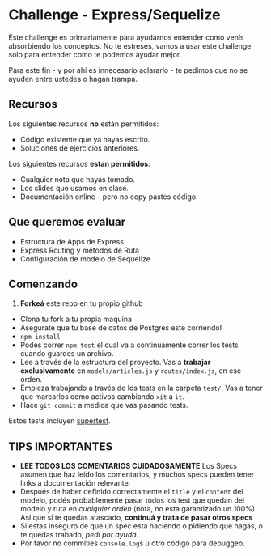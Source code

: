 # Challenge - Express/Sequelize

Este challenge es primariamente para ayudarnos entender como venís absorbiendo los conceptos. No te estreses, vamos a usar este challenge solo para entender como te podemos ayudar mejor.

Para este fin - y por ahí es innecesario aclararlo - te pedimos que no se ayuden entre ustedes o hagan trampa.

## Recursos

Los siguientes recursos **no** están permitidos:

* Código existente que ya hayas escrito.
* Soluciones de ejercicios anteriores.

Los siguientes recursos **estan permitidos**:

* Cualquier nota que hayas tomado.
* Los slides que usamos en clase.
* Documentación online - pero no copy pastes código.

## Que queremos evaluar

* Estructura de Apps de Express
* Express Routing y métodos de Ruta
* Configuración de modelo de Sequelize

## Comenzando

1. **Forkeá** este repo en tu propio github
* Clona tu fork a tu propia maquina
* Asegurate que tu base de datos de Postgres este corriendo!
* `npm install`
* Podés correr `npm test` el cual va a continuamente correr los tests cuando guardes un archivo.
* Lee a través de la estructura del proyecto. Vas a **trabajar exclusivamente** en `models/articles.js` y `routes/index.js`, en ese orden.
* Empieza trabajando a través de los tests en la carpeta `test/`. Vas a tener que marcarlos como activos cambiando `xit` a `it`.
* Hace `git commit` a medida que vas pasando tests. 

Estos tests incluyen [supertest](https://github.com/visionmedia/supertest).

## TIPS IMPORTANTES

* **LEE TODOS LOS COMENTARIOS CUIDADOSAMENTE** Los Specs asumen que haz leído los comentarios, y muchos specs pueden tener links a documentación relevante.
* Después de haber definido correctamente el `title` y el `content` del modelo, podés probablemente pasar todos los test que quedan del modelo y ruta en *cualquier orden* (nota, no esta garantizado un 100%). Así que si te quedas atascado, **continuá y trata de pasar otros specs**
* Si estas inseguro de que un spec esta haciendo o pidiendo que hagas, o te quedas trabado, *pedí por ayuda*.
* Por favor no commities `console.log`s u otro código para debuggeo.

